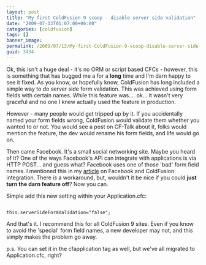 ```yaml
---
layout: post
title: "My first ColdFusion 9 scoop - disable server side validation"
date: "2009-07-13T01:07:00+06:00"
categories: [coldfusion]
tags: []
banner_image: 
permalink: /2009/07/13/My-first-ColdFusion-9-scoop-disable-server-side-validation
guid: 3434
---
```


Ok, this isn't a huge deal - it's no ORM or script based CFCs - however, this is something that has bugged me a for a <b>long</b> time and I'm darn happy to see it fixed. As you know, or hopefully know, ColdFusion has long included a simple way to do server side form validation. This was achieved using form fields with certain names. While this feature was.... ok... it wasn't very graceful and no one I knew actually used the feature in production.

However - many people would get tripped up by it. If you accidentally named your form fields wrong, ColdFusion would validate them whether you wanted to or not. You would see a post on CF-Talk about it, folks would mention the feature, the dev would rename his form fields, and life would go on.

Then came Facebook. It's a small social networking site. Maybe you heard of it? One of the ways Facebook's API can integrate with applications is via HTTP POST... and guess what? Facebook uses one of those 'bad' form field names. I mentioned this in my <a href="http://www.adobe.com/devnet/coldfusion/articles/coldfusion_facebook.html">article</a> on Facebook and ColdFusion integration. There <i>is</i> a workaround, but, wouldn't it be nice if you could <b>just turn the darn feature off</b>? Now you can. 

Simple add this new setting within your Application.cfc:

<code>
this.serverSideFormValidation="false";
</code>

And that's it. I recommend this for all ColdFusion 9 sites. Even if you know to avoid the 'special' form field names, a new developer may not, and this simply makes the problem go away.

p.s. You can set it in the cfapplication tag as well, but we've all migrated to Application.cfc, right?